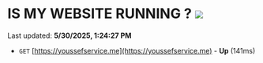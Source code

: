 # IS MY WEBSITE RUNNING ? [![](https://img.shields.io/static/v1?label=Sponsor&message=%E2%9D%A4&logo=GitHub&color=%23fe8e86)](https://github.com/sponsors/Youssef-Lehmam)

Last updated: **5/30/2025, 1:24:27 PM**

- `GET` [https://youssefservice.me](https://youssefservice.me) - **Up** (141ms)

